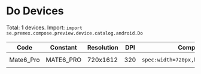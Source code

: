 # Do Devices

Total: **1** devices. Import: `import se.premex.compose.preview.device.catalog.android.Do`

| Code | Constant | Resolution | DPI | Compose Spec | Preview Usage |
|------|----------|------------|-----|-------------|---------------|
| Mate6_Pro | MATE6_PRO | 720x1612 | 320 | `spec:width=720px,height=1612px,dpi=320` | `@Preview(device = Do.MATE6_PRO)` |

<!-- Generated automatically. Do not edit manually. -->
